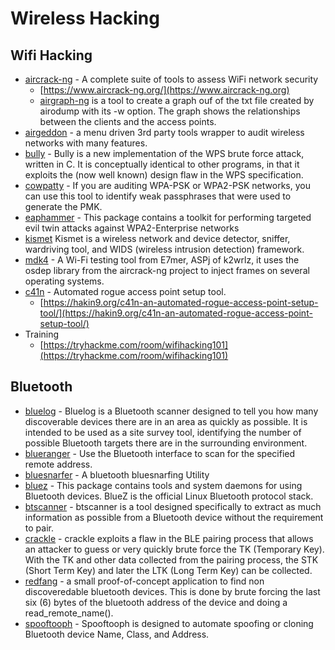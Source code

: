 # Wireless Hacking

## Wifi Hacking

* [aircrack-ng](https://www.kali.org/tools/aircrack-ng/) - A complete suite of tools to assess WiFi network security
  * [https://www.aircrack-ng.org/](https://www.aircrack-ng.org)
  * [airgraph-ng](https://www.kali.org/tools/aircrack-ng/#airgraph-ng) is a tool to create a graph ouf of the txt file created by airodump with its -w option. The graph shows the relationships between the clients and the access points.
* [airgeddon](https://www.kali.org/tools/airgeddon/) - a menu driven 3rd party tools wrapper to audit wireless networks with many features.
* [bully](https://www.kali.org/tools/bully/) - Bully is a new implementation of the WPS brute force attack, written in C. It is conceptually identical to other programs, in that it exploits the (now well known) design flaw in the WPS specification.
* [cowpatty](https://www.kali.org/tools/cowpatty/) - If you are auditing WPA-PSK or WPA2-PSK networks, you can use this tool to identify weak passphrases that were used to generate the PMK.
* [eaphammer](https://www.kali.org/tools/eaphammer/) - This package contains a toolkit for performing targeted evil twin attacks against WPA2-Enterprise networks
* [kismet](https://www.kali.org/tools/kismet/)  Kismet is a wireless network and device detector, sniffer, wardriving tool, and WIDS (wireless intrusion detection) framework.
* [mdk4](https://www.kali.org/tools/mdk4/) - A Wi-Fi testing tool from E7mer, ASPj of k2wrlz, it uses the osdep library from the aircrack-ng project to inject frames on several operating systems.
* [c41n](https://github.com/MS-WEB-BN/c41n) - Automated rogue access point setup tool.
  * [https://hakin9.org/c41n-an-automated-rogue-access-point-setup-tool/](https://hakin9.org/c41n-an-automated-rogue-access-point-setup-tool/)
* Training
  * [https://tryhackme.com/room/wifihacking101](https://tryhackme.com/room/wifihacking101)

## Bluetooth

* [bluelog](https://www.kali.org/tools/bluelog/) - Bluelog is a Bluetooth scanner designed to tell you how many discoverable devices there are in an area as quickly as possible. It is intended to be used as a site survey tool, identifying the number of possible Bluetooth targets there are in the surrounding environment.
* [blueranger](https://www.kali.org/tools/blueranger/) - Use the Bluetooth interface to scan for the specified remote address.
* [bluesnarfer](https://www.kali.org/tools/bluesnarfer/) - A bluetooth bluesnarfing Utility
* [bluez](https://www.kali.org/tools/bluez/) - This package contains tools and system daemons for using Bluetooth devices. BlueZ is the official Linux Bluetooth protocol stack.
* [btscanner](https://www.kali.org/tools/btscanner/) - btscanner is a tool designed specifically to extract as much information as possible from a Bluetooth device without the requirement to pair.
* [crackle](https://www.kali.org/tools/crackle/) - crackle exploits a flaw in the BLE pairing process that allows an attacker to guess or very quickly brute force the TK (Temporary Key). With the TK and other data collected from the pairing process, the STK (Short Term Key) and later the LTK (Long Term Key) can be collected.
* [redfang](https://www.kali.org/tools/redfang/) - a small proof-of-concept application to find non discoveredable bluetooth devices. This is done by brute forcing the last six (6) bytes of the bluetooth address of the device and doing a read\_remote\_name().
* [spooftooph](https://www.kali.org/tools/spooftooph/) - Spooftooph is designed to automate spoofing or cloning Bluetooth device Name, Class, and Address.
